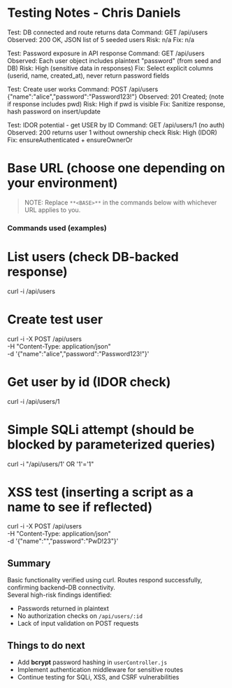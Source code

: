 # Testing Notes - Chris Daniels
Test: DB connected and route returns data
Command: GET <BASE>/api/users
Observed: 200 OK, JSON list of 5 seeded users
Risk: n/a
Fix: n/a

Test: Password exposure in API response
Command: GET <BASE>/api/users
Observed: Each user object includes plaintext "password" (from seed and DB)
Risk: High (sensitive data in responses)
Fix: Select explicit columns (userid, name, created_at), never return password fields

Test: Create user works
Command: POST <BASE>/api/users {"name":"alice","password":"Password123!"}
Observed: 201 Created; (note if response includes pwd)
Risk: High if pwd is visible
Fix: Sanitize response, hash password on insert/update

Test: IDOR potential - get USER by ID
Command: GET <BASE>/api/users/1 (no auth)
Observed: 200 returns user 1 without ownership check
Risk: High (IDOR)
Fix: ensureAuthenticated + ensureOwnerOr

# Base URL (choose one depending on your environment)
> NOTE: Replace `**<BASE>**` in the commands below with whichever URL applies to you.
### Commands used (examples)
# List users (check DB-backed response)
curl -i <BASE>/api/users

# Create test user
curl -i -X POST <BASE>/api/users \
  -H "Content-Type: application/json" \
  -d '{"name":"alice","password":"Password123!"}'

# Get user by id (IDOR check)
curl -i <BASE>/api/users/1

# Simple SQLi attempt (should be blocked by parameterized queries)
curl -i "<BASE>/api/users/1' OR '1'='1"

# XSS test (inserting a script as a name to see if reflected)
curl -i -X POST <BASE>/api/users \
  -H "Content-Type: application/json" \
  -d '{"name":"<script>alert(1)</script>","password":"PwD!23"}'

## Summary
Basic functionality verified using curl. Routes respond successfully, confirming backend–DB connectivity.  
Several high-risk findings identified:
- Passwords returned in plaintext  
- No authorization checks on `/api/users/:id`  
- Lack of input validation on POST requests  

## Things to do next
- Add **bcrypt** password hashing in `userController.js`  
- Implement authentication middleware for sensitive routes  
- Continue testing for SQLi, XSS, and CSRF vulnerabilities  
